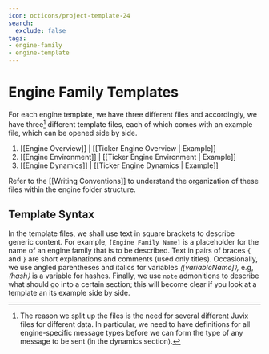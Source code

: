 ```yaml
---
icon: octicons/project-template-24
search:
  exclude: false
tags:
- engine-family
- engine-template
---
```


# Engine Family Templates

For each engine template,
we have three different files
and accordingly, we have three[^1] different template files,
each of which comes with an example file, which can be opened side by side.

1. [[Engine Overview]] | [[Ticker Engine Overview | Example]]
2. [[Engine Environment]] | [[Ticker Engine Environment | Example]]
3. [[Engine Dynamics]] | [[Ticker Engine Dynamics | Example]]

Refer to the [[Writing Conventions]] to
understand the organization of these files within the engine folder structure.

## Template Syntax

In the template files,
we shall use text in square brackets to describe generic content.
For example,
`[Engine Family Name]` is a placeholder for the name of
an engine family that is to be described.
Text in pairs of braces `{` and `}` are short explanations
and comments (used only titles).
Occasionally,
we use angled parentheses and italics
for variables _⟨[variableName]⟩,_
e.g, _⟨hash⟩_ is a variable for hashes.
Finally,
we use `note` admonitions to describe
what should go into a certain section;
this will become clear if you
look at a template an its example side by side.

[^1]: The reason we split up the files is
    the need for several different Juvix files
    for different data.
    In particular,
    we need to have definitions for all engine-specific message types
    before we can form the type of any message to be sent
    (in the dynamics section).
